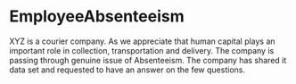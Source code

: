 # EmployeeAbsenteeism
XYZ is a courier company. As we appreciate that human capital plays an important role in collection, transportation and delivery. The company is passing through genuine issue of Absenteeism. The company has shared it data set and requested to have an answer on the few questions.

